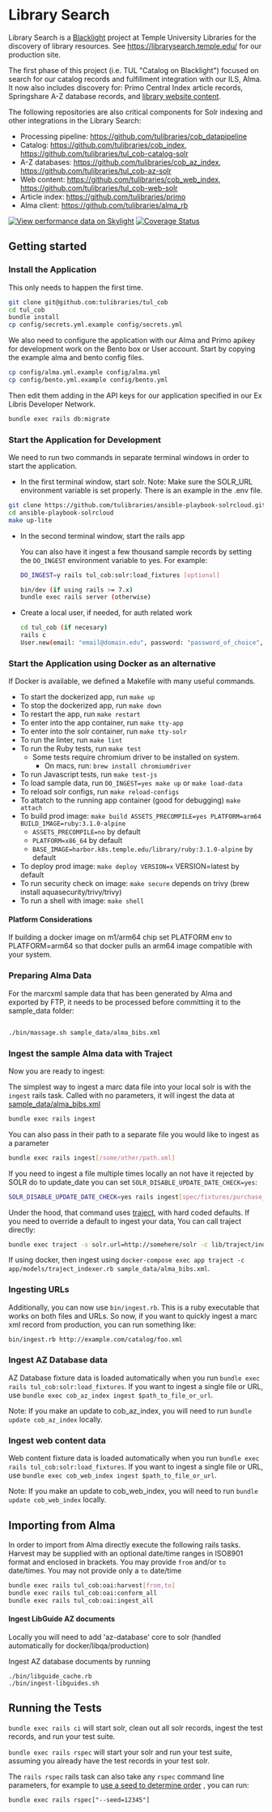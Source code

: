 # Library Search

Library Search is a [Blacklight](https://projectblacklight.org/) project at Temple University Libraries for the discovery of library resources. See https://librarysearch.temple.edu/ for our production site.

The first phase of this project (i.e. TUL "Catalog on Blacklight") focused on search for our catalog records and fulfillment integration with our ILS, Alma. It now also includes discovery for: Primo Central Index article records, Springshare A-Z database records, and [library website content](https://github.com/tulibraries/manifold). 

The following repositories are also critical components for Solr indexing and other integrations in the Library Search: 
* Processing pipeline: https://github.com/tulibraries/cob_datapipeline
* Catalog: https://github.com/tulibraries/cob_index, https://github.com/tulibraries/tul_cob-catalog-solr 
* A-Z databases: https://github.com/tulibraries/cob_az_index, https://github.com/tulibraries/tul_cob-az-solr
* Web content: https://github.com/tulibraries/cob_web_index, https://github.com/tulibraries/tul_cob-web-solr
* Article index: https://github.com/tulibraries/primo
* Alma client: https://github.com/tulibraries/alma_rb


[![View performance data on Skylight](https://badges.skylight.io/status/UMsaUKxxdxMC.svg)](https://oss.skylight.io/app/applications/UMsaUKxxdxMC)
[![Coverage Status](https://coveralls.io/repos/github/tulibraries/tul_cob/badge.svg?branch=main)](https://coveralls.io/github/tulibraries/tul_cob?branch=main)

## Getting started


### Install the Application
This only needs to happen the first time.

```bash
git clone git@github.com:tulibraries/tul_cob
cd tul_cob
bundle install
cp config/secrets.yml.example config/secrets.yml
```

We also need to configure the application with our Alma and Primo apikey for development work on the Bento box or User account. Start by copying the example alma and bento config files.

```bash
cp config/alma.yml.example config/alma.yml
cp config/bento.yml.example config/bento.yml
```

Then edit them adding in the API keys for our application specified in our Ex Libris Developer Network.

```bash
bundle exec rails db:migrate
```

### Start the Application for Development

We need to run two commands in separate terminal windows in order to start the application.

* In the first terminal window, start solr. Note: Make sure the SOLR_URL environment variable is set properly.
There is an example in the .env file.

```bash
git clone https://github.com/tulibraries/ansible-playbook-solrcloud.git
cd ansible-playbook-solrcloud
make up-lite
```

* In the second terminal window, start the rails app

  You can also have it ingest a few thousand sample records by setting the
  `DO_INGEST` environment variable to yes. For example:
  
  ```bash
  DO_INGEST=y rails tul_cob:solr:load_fixtures [optional]

  bin/dev (if using rails >= 7.x)
  bundle exec rails server (otherwise)
  ```

* Create a local user, if needed, for auth related work

  ```bash
  cd tul_cob (if necesary)
  rails c
  User.new(email: "email@domain.edu", password: "password_of_choice", admin: 1).save
  ```

### Start the Application using Docker as an alternative

If Docker is available, we defined a Makefile with many useful commands.

* To start the dockerized app, run ```make up```
* To stop the dockerized app, run ```make down```
* To restart the app, run ```make restart```
* To enter into the app container, run ```make tty-app```
* To enter into the solr container, run ```make tty-solr```
* To run the linter, run ```make lint```
* To run the Ruby tests, run ```make test```
  * Some tests require chromium driver to be installed on system.
    * On macs, run: `brew install chromiumdriver`
* To run Javascript tests, run ```make test-js```
* To load sample data, run ```DO_INGEST=yes make up``` or ```make load-data```
* To reload solr configs, run ```make reload-configs```
* To attatch to the running app container (good for debugging) ```make attach```
* To build prod image: ```make build ASSETS_PRECOMPILE=yes PLATFORM=arm64 BUILD_IMAGE=ruby:3.1.0-alpine```
  * `ASSETS_PRECOMPILE=no` by default
  * `PLATFORM=x86_64` by default
  * `BASE_IMAGE=harbor.k8s.temple.edu/library/ruby:3.1.0-alpine` by default
* To deploy prod image: ```make deploy VERSION=x```  VERSION=latest by default
* To run security check on image: ```make secure``` depends on trivy (brew install aquasecurity/trivy/trivy)
* To run a shell with image: ```make shell```

#### Platform Considerations
If building a docker image on m1/arm64 chip set PLATFORM env to PLATFORM=arm64 so that docker pulls an arm64 image compatible with your system.


### Preparing Alma Data

For the marcxml sample data that has been generated by Alma and exported by FTP, it needs to be processed before committing it to the sample_data folder:

```bash

./bin/massage.sh sample_data/alma_bibs.xml

```

### Ingest the sample Alma data with Traject

Now you are ready to ingest:

The simplest way to ingest a marc data file into your local solr is with the `ingest` rails task. Called with no parameters, it will ingest the data at [sample_data/alma_bibs.xml](https://github.com/tulibraries/tul_cob/blob/main/sample_data/alma_bibs.xml)


```bash
bundle exec rails ingest
```

You can also pass in their path to a separate file you would like to ingest as a parameter

```bash
bundle exec rails ingest[/some/other/path.xml]
```

If you need to ingest a file multiple times locally an not have it rejected by SOLR do to update_date you can set `SOLR_DISABLE_UPDATE_DATE_CHECK=yes`:

```bash
SOLR_DISABLE_UPDATE_DATE_CHECK=yes rails ingest[spec/fixtures/purchase_online_bibs.xml]
```

Under the hood, that command uses [traject](https://github.com/traject/traject), with hard coded defaults. If you need to override a default to ingest your data, You can call traject directly:

```bash
bundle exec traject -s solr.url=http://somehere/solr -c lib/traject/indexer_config.rb sample_data/alma_bibs.xml
```

If using docker, then ingest using `docker-compose exec app traject -c app/models/traject_indexer.rb sample_data/alma_bibs.xml`.

### Ingesting URLs
Additionally, you can now use `bin/ingest.rb`. This is a ruby executable that
works on both files and URLs. So now, if you want to quickly ingest a marc xml
record from production, you can run something like:

```bash
bin/ingest.rb http://example.com/catalog/foo.xml
```

### Ingest AZ Database data
AZ Database fixture data is loaded automatically when you run
`bundle exec rails tul_cob:solr:load_fixtures`. If you want to ingest a single file or URL, use `bundle exec cob_az_index ingest $path_to_file_or_url`.

Note: If you make an update to cob_az_index, you will need to run `bundle update cob_az_index` locally.

### Ingest web content data
Web content fixture data is loaded automatically when you run
`bundle exec rails tul_cob:solr:load_fixtures`. If you want to ingest a single file or URL, use `bundle exec cob_web_index ingest $path_to_file_or_url`.

Note: If you make an update to cob_web_index, you will need to run `bundle update cob_web_index` locally.

## Importing from Alma

In order to import from Alma directly execute the following rails tasks. Harvest may be supplied with
an optional date/time ranges in ISO8901 format and enclosed in brackets. You may provide `from` and/or `to`
date/times. You may not provide only a `to` date/time

```bash
bundle exec rails tul_cob:oai:harvest[from,to]
bundle exec rails tul_cob:oai:conform_all
bundle exec rails tul_cob:oai:ingest_all
```

#### Ingest LibGuide AZ documents
Locally you will need to add 'az-database' core to solr (handled automatically for docker/libqa/production)

Ingest AZ database documents by running

```
./bin/libguide_cache.rb
./bin/ingest-libguides.sh
```

## Running the Tests

`bundle exec rails ci` will start solr, clean out all solr records, ingest the
test records, and run your test suite.

`bundle exec rails rspec` will start your solr and run your test suite, assuming
you already have the test records in your test solr.

The `rails rspec` rails task can also take any `rspec` command line parameters, for
example to [use a seed to determine order](https://relishapp.com/rspec/rspec-core/v/3-7/docs/command-line/order) , you can run:

`bundle exec rails rspec["--seed=12345"]`
